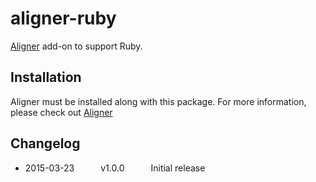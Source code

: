 # aligner-ruby

[Aligner](https://github.com/adrianlee44/atom-aligner) add-on to support Ruby.

## Installation
Aligner must be installed along with this package. For more information, please check out [Aligner](https://github.com/adrianlee44/atom-aligner)

## Changelog
- 2015-03-23   v1.0.0   Initial release
